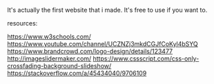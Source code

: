 It's actually the first website that i made. It's free to use if you want to.

resources:

https://www.w3schools.com/
https://www.youtube.com/channel/UCZNZj3mkdCGJfCoKyl4bSYQ
https://www.brandcrowd.com/logo-design/details/123477
http://imageslidermaker.com/
https://www.cssscript.com/css-only-crossfading-background-slideshow/
https://stackoverflow.com/a/45434040/9706109
